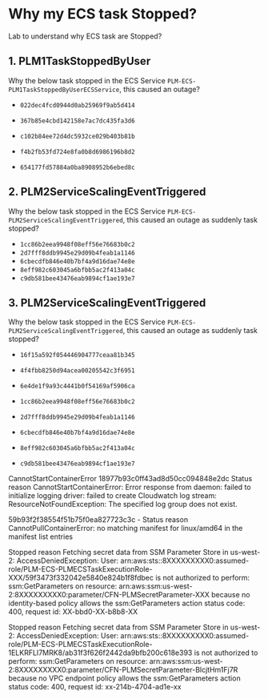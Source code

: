 Why my ECS task Stopped?
===
Lab to understand why ECS task are Stopped?

## 1. PLM1TaskStoppedByUser 
Why the below task stopped in the ECS Service `PLM-ECS-PLM1TaskStoppedByUserECSService`, this caused an outage?
- `022dec4fcd0944d0ab25969f9ab5d414`
- `367b85e4cbd142158e7ac7dc435fa3d6`
- `c102b84ee72d4dc5932ce029b403b81b`

- `f4b2fb53fd724e8fa0b8d6986196b8d2`
- `654177fd57884a0ba8908952b6ebed8c`

## 2. PLM2ServiceScalingEventTriggered 
Why the below task stopped in the ECS Service `PLM-ECS-PLM2ServiceScalingEventTriggered`, this caused an outage as suddenly task stopped?
- `1cc86b2eea9948f08eff56e76683b0c2`
- `2d7fff8ddb9945e29d09b4feab1a1146`
- `6cbecdfb846e40b7bf4a9d16dae74e8e`
- `8eff982c603045a6bfbb5ac2f413a04c`
- `c9db581bee43476eab9894cf1ae193e7`

## 3. PLM2ServiceScalingEventTriggered 
Why the below task stopped in the ECS Service `PLM-ECS-PLM2ServiceScalingEventTriggered`, this caused an outage as suddenly task stopped?
- `16f15a592f054446904777ceaa81b345`
-  `4f4fbb8250d94acea00205542c3f6951`
-  `6e4de1f9a93c4441b0f54169af5906ca`

- `1cc86b2eea9948f08eff56e76683b0c2`
- `2d7fff8ddb9945e29d09b4feab1a1146`
- `6cbecdfb846e40b7bf4a9d16dae74e8e`
- `8eff982c603045a6bfbb5ac2f413a04c`
- `c9db581bee43476eab9894cf1ae193e7`


CannotStartContainerError
18977b93c0ff43ad8d50cc094848e2dc
Status reason	CannotStartContainerError: Error response from daemon: failed to initialize logging driver: failed to create Cloudwatch log stream: ResourceNotFoundException: The specified log group does not exist.


59b93f2f38554f51b75f0ea827723c3c - Status reason	CannotPullContainerError: no matching manifest for linux/amd64 in the manifest list entries


Stopped reason Fetching secret data from SSM Parameter Store in us-west-2: AccessDeniedException: User: arn:aws:sts::8XXXXXXXXX0:assumed-role/PLM-ECS-PLMECSTaskExecutionRole-XXX/59f3473f332042e5840e824b1f8fdbec is not authorized to perform: ssm:GetParameters on resource: arn:aws:ssm:us-west-2:8XXXXXXXXX0:parameter/CFN-PLMSecretParameter-XXX because no identity-based policy allows the ssm:GetParameters action status code: 400, request id: XX-bbd0-XX-b8b8-XX


Stopped reason Fetching secret data from SSM Parameter Store in us-west-2: AccessDeniedException: User: arn:aws:sts::8XXXXXXXXX0:assumed-role/PLM-ECS-PLMECSTaskExecutionRole-1ELKRFLI7MRK8/ab31f3f626f2442da9bfb200c618e393 is not authorized to perform: ssm:GetParameters on resource: arn:aws:ssm:us-west-2:8XXXXXXXXX0:parameter/CFN-PLMSecretParameter-BlcjtHm1Fj7R because no VPC endpoint policy allows the ssm:GetParameters action status code: 400, request id: xx-214b-4704-ad1e-xx

